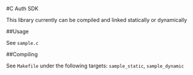 #C Auth SDK

This library currently can be compiled and linked statically or dynamically

##Usage

See `sample.c`

##Compiling

See `Makefile` under the following targets: `sample_static`, `sample_dynamic`
